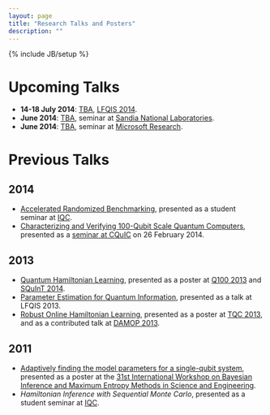 ```yaml
---
layout: page
title: "Research Talks and Posters"
description: ""
---
```

{% include JB/setup %}

# Upcoming Talks #

- **14-18 July 2014**: [TBA](lfqis-2014/), [LFQIS 2014](http://lfqis.net/).
- **June 2014**: [TBA](sandia-2014/), seminar at [Sandia National Laboratories](http://www.sandia.gov/).
- **June 2014**: [TBA](msr-2014/), seminar at [Microsoft Research](http://research.microsoft.com/en-us/).

# Previous Talks #
## 2014 ##

- [Accelerated Randomized Benchmarking](../arb/), presented as a student seminar at [IQC](http://iqc.uwaterloo.ca).
- [Characterizing and Verifying 100-Qubit Scale Quantum Computers](unm-2014/), presented as a [seminar at CQuIC](https://panda.unm.edu/pandaweb/events/index.php?display=event&event_id=5014) on 26 February 2014.

## 2013 ##

- [Quantum Hamiltonian Learning](qhl/), presented as a poster at [Q100 2013](http://researcher.watson.ibm.com/researcher/view_project.php?id=4847) and [SQuInT 2014](http://panda.unm.edu/SQuInT/).
- [Parameter Estimation for Quantum Information](talks/lfqis2013/), presented as a talk at LFQIS 2013.
- [Robust Online Hamiltonian Learning](rohl/), presented as a poster at [TQC 2013](http://www.uoguelph.ca/quigs/tqc2013/), and as a contributed talk at [DAMOP 2013](http://www.aps.org/units/damop/meetings/annual/).

## 2011 ##

- [Adaptively finding the model parameters for a single-qubit system](maxent2011-poster.pdf), presented as a poster at the [31st International Workshop on Bayesian Inference and Maximum Entropy Methods in Science and Engineering](http://maxent2011.org/).
- *Hamiltonian Inference with Sequential Monte Carlo*, presented as a student seminar at [IQC](http://iqc.uwaterloo.ca).

